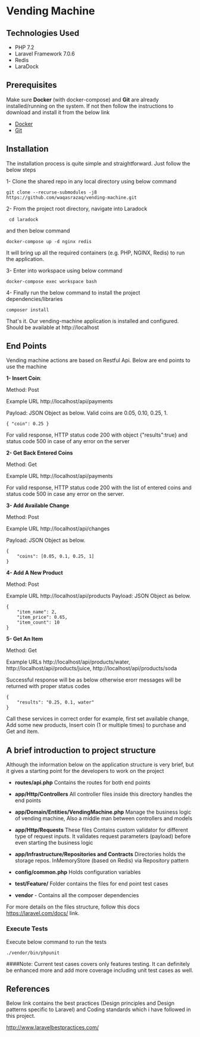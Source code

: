 # Vending Machine

## Technologies Used
* PHP 7.2
* Laravel Framework 7.0.6
* Redis 
* LaraDock

## Prerequisites

Make sure **Docker** (with docker-compose) and **Git** are already installed/running on the system. If not then follow the instructions to download and install it from the below link
* [Docker](https://www.docker.com/)
* [Git](https://git-scm.com/downloads)


## Installation
The installation process is quite simple and straightforward. Just follow the below steps

1- Clone the shared repo in any local directory using below command
```
git clone --recurse-submodules -j8 https://github.com/waqasrazaq/vending-machine.git
```

2- From the project root directory, navigate into Laradock
 
```
 cd laradock
 ```
and then below command

```
docker-compose up -d nginx redis
```

It will bring up all the required containers (e.g. PHP, NGINX, Redis) to run the application.

3-  Enter into workspace using below command
```
docker-compose exec workspace bash
```

4- Finally run the below command to install the project dependencies/libraries
```
composer install
```

That's it. Our vending-machine application is installed and configured. Should be available at http://localhost


## End Points
Vending machine actions are based on Restful Api. Below are end points to use the machine

**1- Insert Coin**: 

Method: Post

Example URL http://localhost/api/payments

Payload: JSON Object as below. Valid coins are 0.05, 0.10, 0.25, 1. 
```
{ "coin": 0.25 }
```

For valid response, HTTP status code 200 with object {"results":true} and status code 500 in case of any error on the server 


**2- Get Back Entered Coins** 

Method: Get 

Example URL http://localhost/api/payments

For valid response, HTTP status code 200 with the list of entered coins and status code 500 in case any error on the server.

**3- Add Available Change** 

Method: Post 

Example URL http://localhost/api/changes

Payload: JSON Object as below. 
```
{
	"coins": [0.05, 0.1, 0.25, 1]
}
```
**4- Add A New Product** 

Method: Post 

Example URL http://localhost/api/products
Payload: JSON Object as below. 

```
{
	"item_name": 2,
	"item_price": 0.65,
	"item_count": 10
}
```
**5- Get An Item** 

Method: Get

Example URLs http://localhost/api/products/water, http://localhost/api/products/juice, http://localhost/api/products/soda

Successful response will be as below otherwise erorr messages will be returned with proper status codes
```
{
    "results": "0.25, 0.1, water"
}
```

Call these services in correct order for example, first set available change, Add some new products, Insert coin (1 or multiple times) to purchase and Get and item.


## A brief introduction to project structure
Although the information below on the application structure is very brief, but it gives a starting point for the developers to work on the project


* **routes/api.php** Contains the routes for both end points

* **app/Http/Controllers** All controller files inside this directory handles the end points 

* **app/Domain/Entities/VendingMachine.php** Manage the business logic of vending machine, Also a middle man between controllers and models

* **app/Http/Requests** These files Contains custom validator for different type of request inputs. It validates request parameters (payload) before even starting the business logic

* **app/Infrastructure/Repositories and Contracts** Directories holds the storage repos. InMemoryStore (based on Redis) via Repository pattern

* **config/common.php** Holds configuration variables

* **test/Feature/** Folder contains the files for end point test cases

* **vendor** - Contains all the composer dependencies

For more details on the files structure, follow this docs https://laravel.com/docs/ link.

### Execute Tests
Execute below command to run the tests
```
./vendor/bin/phpunit
```

####Note: 
Current test cases covers only features testing. It can definitely be enhanced more and add more coverage including unit test cases as well. 

## References
Below link contains the best practices (Design principles and Design patterns specific to Laravel) and Coding standards which i have followed in this project. 

http://www.laravelbestpractices.com/
